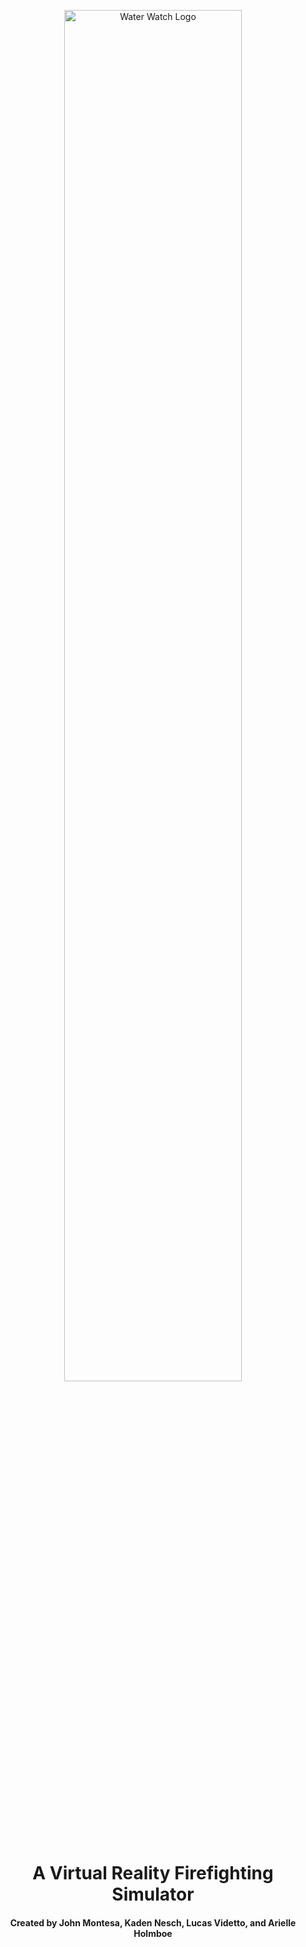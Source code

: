 <p align="center">
  <img src="https://user-images.githubusercontent.com/70503486/232142591-50a5ab86-dad8-427b-90c8-623eaee9c4bf.png" alt="Water Watch Logo" width="75%" height = "75%">
</p>

<h1 align="center">A Virtual Reality Firefighting Simulator</h1>
<h4 align="center">Created by John Montesa, Kaden Nesch, Lucas Videtto, and Arielle Holmboe</h4>
